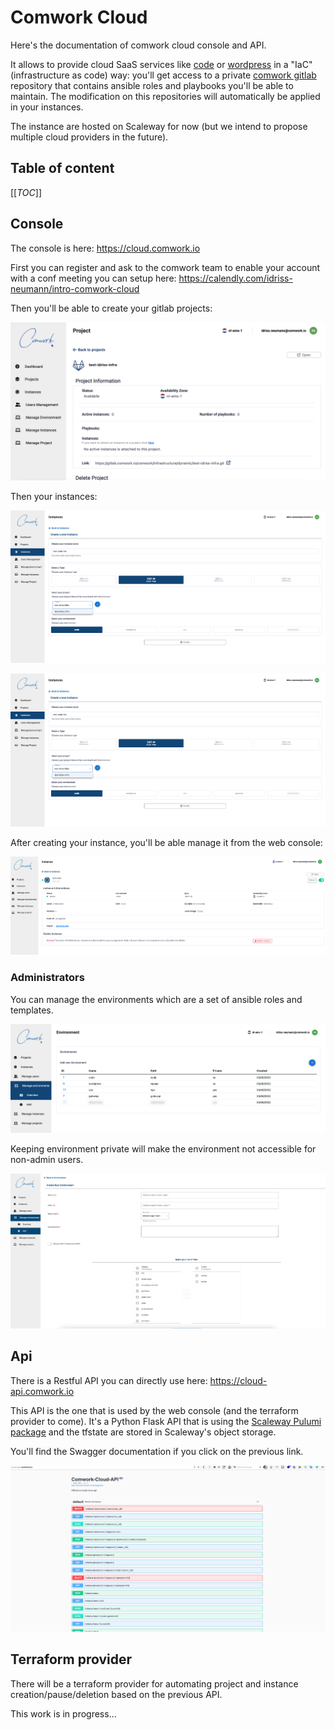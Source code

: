 # Comwork Cloud

Here's the documentation of comwork cloud console and API.

It allows to provide cloud SaaS services like [code](https://code.comwork.io) or [wordpress](https://wpaas.comwork.io) in a "IaC" (infrastructure as code) way: you'll get access to a private [comwork gitlab](https://gitlab.comwork.io) repository that contains ansible roles and playbooks you'll be able to maintain. The modification on this repositories will automatically be applied in your instances.

The instance are hosted on Scaleway for now (but we intend to propose multiple cloud providers in the future).

## Table of content

[[_TOC_]]

## Console

The console is here: https://cloud.comwork.io

First you can register and ask to the comwork team to enable your account with a conf meeting you can setup here: https://calendly.com/idriss-neumann/intro-comwork-cloud

Then you'll be able to create your gitlab projects:

![project](./img/project.png)

Then your instances:

![create_instance](./img/create_instance.png)

![created_instance](./img/create_instance.png)

After creating your instance, you'll be able manage it from the web console:

![instance](./img/instance.png)

### Administrators

You can manage the environments which are a set of ansible roles and templates.

![environments](./img/environments.png)

Keeping environment private will make the environment not accessible for non-admin users.

![create_environment](./img/create_environment.png)

## Api

There is a Restful API you can directly use here: https://cloud-api.comwork.io

This API is the one that is used by the web console (and the terraform provider to come). It's a Python Flask API that is using the [Scaleway Pulumi package](https://www.pulumi.com/registry/packages/scaleway/) and the tfstate are stored in Scaleway's object storage.

You'll find the Swagger documentation if you click on the previous link.

![swagger](./img/swagger.png)

## Terraform provider

There will be a terraform provider for automating project and instance creation/pause/deletion based on the previous API.

This work is in progress...
